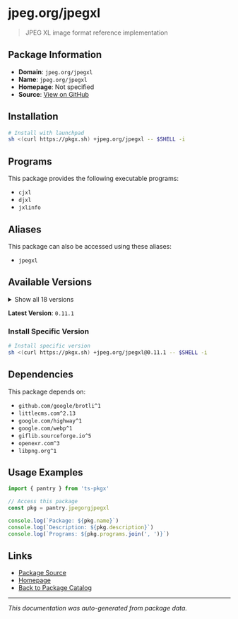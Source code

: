 # jpeg.org/jpegxl

> JPEG XL image format reference implementation

## Package Information

- **Domain**: `jpeg.org/jpegxl`
- **Name**: `jpeg.org/jpegxl`
- **Homepage**: Not specified
- **Source**: [View on GitHub](https://github.com/pkgxdev/pantry/tree/main/projects/jpeg.org/jpegxl/package.yml)

## Installation

```bash
# Install with launchpad
sh <(curl https://pkgx.sh) +jpeg.org/jpegxl -- $SHELL -i
```

## Programs

This package provides the following executable programs:

- `cjxl`
- `djxl`
- `jxlinfo`

## Aliases

This package can also be accessed using these aliases:

- `jpegxl`

## Available Versions

<details>
<summary>Show all 18 versions</summary>

- `0.11.1`, `0.11.0`, `0.10.4`, `0.10.3`, `0.10.2`
- `0.10.1`, `0.10.0`, `0.9.4`, `0.9.3`, `0.9.2`
- `0.9.1`, `0.9.0`, `0.8.4`, `0.8.3`, `0.8.2`
- `0.8.1`, `0.7.2`, `0.7.1`

</details>

**Latest Version**: `0.11.1`

### Install Specific Version

```bash
# Install specific version
sh <(curl https://pkgx.sh) +jpeg.org/jpegxl@0.11.1 -- $SHELL -i
```

## Dependencies

This package depends on:

- `github.com/google/brotli^1`
- `littlecms.com^2.13`
- `google.com/highway^1`
- `google.com/webp^1`
- `giflib.sourceforge.io^5`
- `openexr.com^3`
- `libpng.org^1`

## Usage Examples

```typescript
import { pantry } from 'ts-pkgx'

// Access this package
const pkg = pantry.jpegorgjpegxl

console.log(`Package: ${pkg.name}`)
console.log(`Description: ${pkg.description}`)
console.log(`Programs: ${pkg.programs.join(', ')}`)
```

## Links

- [Package Source](https://github.com/pkgxdev/pantry/tree/main/projects/jpeg.org/jpegxl/package.yml)
- [Homepage](#)
- [Back to Package Catalog](../package-catalog.md)

---

*This documentation was auto-generated from package data.*
